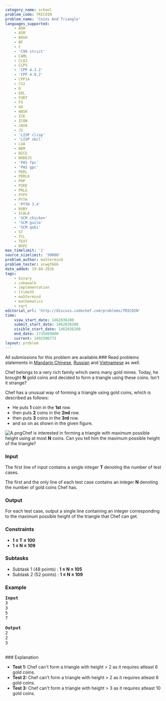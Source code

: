 ```yaml
---
category_name: school
problem_code: TRICOIN
problem_name: 'Coins And Triangle'
languages_supported:
    - ADA
    - ASM
    - BASH
    - BF
    - C
    - 'C99 strict'
    - CAML
    - CLOJ
    - CLPS
    - 'CPP 4.3.2'
    - 'CPP 4.9.2'
    - CPP14
    - CS2
    - D
    - ERL
    - FORT
    - FS
    - GO
    - HASK
    - ICK
    - ICON
    - JAVA
    - JS
    - 'LISP clisp'
    - 'LISP sbcl'
    - LUA
    - NEM
    - NICE
    - NODEJS
    - 'PAS fpc'
    - 'PAS gpc'
    - PERL
    - PERL6
    - PHP
    - PIKE
    - PRLG
    - PYPY
    - PYTH
    - 'PYTH 3.4'
    - RUBY
    - SCALA
    - 'SCM chicken'
    - 'SCM guile'
    - 'SCM qobi'
    - ST
    - TCL
    - TEXT
    - WSPC
max_timelimit: '1'
source_sizelimit: '50000'
problem_author: ma5termind
problem_tester: xcwgf666
date_added: 19-04-2016
tags:
    - binary
    - cakewalk
    - implementation
    - ltime35
    - ma5termind
    - mathematics
    - sqrt
editorial_url: 'http://discuss.codechef.com/problems/TRICOIN'
time:
    view_start_date: 1462036200
    submit_start_date: 1462036200
    visible_start_date: 1462036200
    end_date: 1735669800
    current: 1492506773
layout: problem
---
```

All submissions for this problem are available.###  Read problems statements in [Mandarin Chinese](http://www.codechef.com/download/translated/LTIME35/mandarin/TRICOIN.pdf), [Russian](http://www.codechef.com/download/translated/LTIME35/russian/TRICOIN.pdf) and [Vietnamese](http://www.codechef.com/download/translated/LTIME35/vietnamese/TRICOIN.pdf) as well.

Chef belongs to a very rich family which owns many gold mines. Today, he brought **N** gold coins and decided to form a triangle using these coins. Isn't it strange?

Chef has a unusual way of forming a triangle using gold coins, which is described as follows:

- He puts **1** coin in the **1st** row.
- then puts **2** coins in the **2nd** row.
- then puts **3** coins in the **3rd** row.
- and so on as shown in the given figure.

![](https://s3.amazonaws.com/hr-challenge-images/15909/1461147954-8b9f4b7d27-A.png "A.png")Chef is interested in forming a triangle with maximum possible height using at most **N** coins. Can you tell him the maximum possible height of the triangle?

### Input

The first line of input contains a single integer **T** denoting the number of test cases.

The first and the only line of each test case contains an integer **N** denoting the number of gold coins Chef has.

### Output

For each test case, output a single line containing an integer corresponding to the maximum possible height of the triangle that Chef can get.

### Constraints

- **1 ≤ T ≤ 100**
- **1 ≤ N ≤ 109**

### Subtasks

- Subtask 1 (48 points) : **1 ≤ N ≤ 105**
- Subtask 2 (52 points) : **1 ≤ N ≤ 109**

### Example

<pre>
<b>Input</b>
<tt>3
3
5
7</tt>

<b>Output</b>
<tt>2
2
3</tt>

</pre>### Explanation
- **Test 1:** Chef can't form a triangle with height > 2 as it requires atleast 6 gold coins.
- **Test 2:** Chef can't form a triangle with height > 2 as it requires atleast 6 gold coins.
- **Test 3:** Chef can't form a triangle with height > 3 as it requires atleast 10 gold coins.
